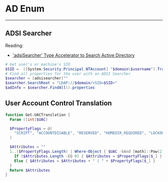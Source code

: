 
# AD Enum
---

## ADSI Searcher

Reading:
  - [ 'adsiSearcher' Type Accelerator to Search Active Directory](https://devblogs.microsoft.com/scripting/use-the-powershell-adsisearcher-type-accelerator-to-search-active-directory/)

```powershell
# Get user's or machine's SID
$SID =  ([System.Security.Principal.NTAccount] "$domain\$username").Translate([System.Security.Principal.SecurityIdentifier]).Value
# Find all properties for the user with an ADSI Searcher
$searcher = [adsisearcher]""
$searcher.SearchRoot = "LDAP://$domain/<SID=$SID>"
$adInfo = $searcher.FindAll().properties
```

## User Account Control Translation

```powershell
function Get-UACTranslation {
  Param ([int]$UAC)

  $PropertyFlags = @(
    "SCRIPT", "ACCOUNTDISABLE", "RESERVED", "HOMEDIR_REQUIRED", "LOCKOUT", "PASSWD_NOTREQD", "PASSWD_CANT_CHANGE", "ENCRYPTED_TEXT_PWD_ALLOWED", "TEMP_DUPLICATE_ACCOUNT", "NORMAL_ACCOUNT", "RESERVED", "INTERDOMAIN_TRUST_ACCOUNT", "WORKSTATION_TRUST_ACCOUNT", "SERVER_TRUST_ACCOUNT", "RESERVED", "RESERVED", "DONT_EXPIRE_PASSWORD", "MNS_LOGON_ACCOUNT", "SMARTCARD_REQUIRED", "TRUSTED_FOR_DELEGATION", "NOT_DELEGATED", "USE_DES_KEY_ONLY", "DONT_REQ_PREAUTH", "PASSWORD_EXPIRED", "TRUSTED_TO_AUTH_FOR_DELEGATION", "RESERVED", "PARTIAL_SECRETS_ACCOUNT", "RESERVED", "RESERVED", "RESERVED", "RESERVED", "RESERVED"
  )

  $Attributes = ""
  1..($PropertyFlags.Length) | Where-Object { $UAC -bAnd [math]::Pow(2, $_) } | ForEach-Object {
    If ($Attributes.Length -EQ 0) { $Attributes = $PropertyFlags[$_] }
    Else { $Attributes = $Attributes + " | " + $PropertyFlags[$_] }
  }
  Return $Attributes
}
```
